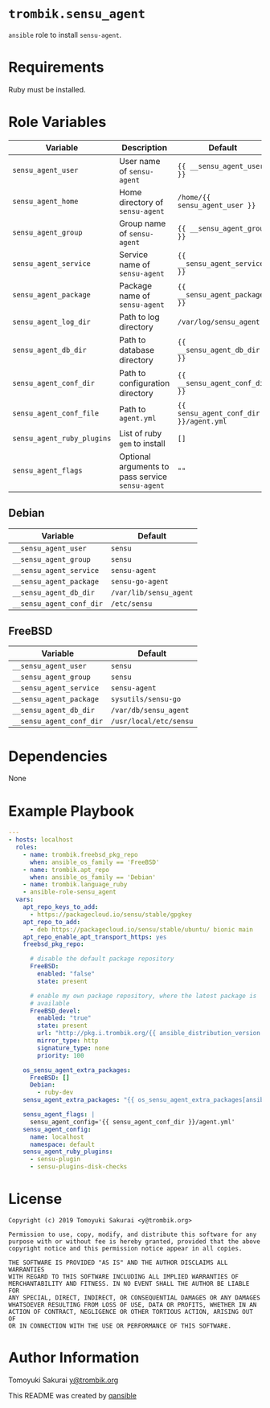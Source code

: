 # `trombik.sensu_agent`

`ansible` role to install `sensu-agent`.

# Requirements

Ruby must be installed.

# Role Variables

| Variable | Description | Default |
|----------|-------------|---------|
| `sensu_agent_user` | User name of `sensu-agent` | `{{ __sensu_agent_user }}` |
| `sensu_agent_home` | Home directory of `sensu-agent` | `/home/{{ sensu_agent_user }}` |
| `sensu_agent_group` | Group name of `sensu-agent` | `{{ __sensu_agent_group }}` |
| `sensu_agent_service` | Service name of `sensu-agent` | `{{ __sensu_agent_service }}` |
| `sensu_agent_package` | Package name of `sensu-agent` | `{{ __sensu_agent_package }}` |
| `sensu_agent_log_dir` | Path to log directory | `/var/log/sensu_agent` |
| `sensu_agent_db_dir` | Path to database directory | `{{ __sensu_agent_db_dir }}` |
| `sensu_agent_conf_dir` | Path to configuration directory | `{{ __sensu_agent_conf_dir }}` |
| `sensu_agent_conf_file` | Path to `agent.yml` | `{{ sensu_agent_conf_dir }}/agent.yml` |
| `sensu_agent_ruby_plugins` | List of ruby `gem` to install | `[]` |
| `sensu_agent_flags` | Optional arguments to pass service `sensu-agent` | `""` |

## Debian

| Variable | Default |
|----------|---------|
| `__sensu_agent_user` | `sensu` |
| `__sensu_agent_group` | `sensu` |
| `__sensu_agent_service` | `sensu-agent` |
| `__sensu_agent_package` | `sensu-go-agent` |
| `__sensu_agent_db_dir` | `/var/lib/sensu_agent` |
| `__sensu_agent_conf_dir` | `/etc/sensu` |

## FreeBSD

| Variable | Default |
|----------|---------|
| `__sensu_agent_user` | `sensu` |
| `__sensu_agent_group` | `sensu` |
| `__sensu_agent_service` | `sensu-agent` |
| `__sensu_agent_package` | `sysutils/sensu-go` |
| `__sensu_agent_db_dir` | `/var/db/sensu_agent` |
| `__sensu_agent_conf_dir` | `/usr/local/etc/sensu` |

# Dependencies

None

# Example Playbook

```yaml
---
- hosts: localhost
  roles:
    - name: trombik.freebsd_pkg_repo
      when: ansible_os_family == 'FreeBSD'
    - name: trombik.apt_repo
      when: ansible_os_family == 'Debian'
    - name: trombik.language_ruby
    - ansible-role-sensu_agent
  vars:
    apt_repo_keys_to_add:
      - https://packagecloud.io/sensu/stable/gpgkey
    apt_repo_to_add:
      - deb https://packagecloud.io/sensu/stable/ubuntu/ bionic main
    apt_repo_enable_apt_transport_https: yes
    freebsd_pkg_repo:

      # disable the default package repository
      FreeBSD:
        enabled: "false"
        state: present

      # enable my own package repository, where the latest package is
      # available
      FreeBSD_devel:
        enabled: "true"
        state: present
        url: "http://pkg.i.trombik.org/{{ ansible_distribution_version | regex_replace('\\.', '') }}{{ansible_architecture}}-default-default/"
        mirror_type: http
        signature_type: none
        priority: 100

    os_sensu_agent_extra_packages:
      FreeBSD: []
      Debian:
        - ruby-dev
    sensu_agent_extra_packages: "{{ os_sensu_agent_extra_packages[ansible_os_family] }}"

    sensu_agent_flags: |
      sensu_agent_config='{{ sensu_agent_conf_dir }}/agent.yml'
    sensu_agent_config:
      name: localhost
      namespace: default
    sensu_agent_ruby_plugins:
      - sensu-plugin
      - sensu-plugins-disk-checks
```

# License

```
Copyright (c) 2019 Tomoyuki Sakurai <y@trombik.org>

Permission to use, copy, modify, and distribute this software for any
purpose with or without fee is hereby granted, provided that the above
copyright notice and this permission notice appear in all copies.

THE SOFTWARE IS PROVIDED "AS IS" AND THE AUTHOR DISCLAIMS ALL WARRANTIES
WITH REGARD TO THIS SOFTWARE INCLUDING ALL IMPLIED WARRANTIES OF
MERCHANTABILITY AND FITNESS. IN NO EVENT SHALL THE AUTHOR BE LIABLE FOR
ANY SPECIAL, DIRECT, INDIRECT, OR CONSEQUENTIAL DAMAGES OR ANY DAMAGES
WHATSOEVER RESULTING FROM LOSS OF USE, DATA OR PROFITS, WHETHER IN AN
ACTION OF CONTRACT, NEGLIGENCE OR OTHER TORTIOUS ACTION, ARISING OUT OF
OR IN CONNECTION WITH THE USE OR PERFORMANCE OF THIS SOFTWARE.
```

# Author Information

Tomoyuki Sakurai <y@trombik.org>

This README was created by [qansible](https://github.com/trombik/qansible)
